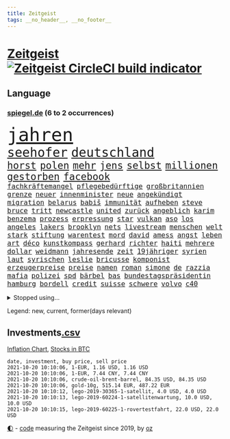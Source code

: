 ```yaml
---
title: Zeitgeist
tags: __no_header__, __no_footer__
---
```


# [Zeitgeist](https://oliz.io/zeitgeist/) [![Zeitgeist CircleCI build indicator](https://circleci.com/gh/ooz/zeitgeist.svg?style=shield)](https://circleci.com/gh/ooz/zeitgeist)

## Language

<h3><a href="https://www.spiegel.de" target="_blank">spiegel.de</a> (6 to 2 occurrences)</h3>
<p style="font-family:monospace">
<span style="font-size:32pt"><a href="news_links.html#jahren" class="current">jahren</a></span>
<br>
<span style="font-size:22pt"><a href="news_links.html#seehofer" class="current">seehofer</a></span>
<span style="font-size:22pt"><a href="news_links.html#deutschland" class="current">deutschland</a></span>
<br>
<span style="font-size:17pt"><a href="news_links.html#horst" class="current">horst</a></span>
<span style="font-size:17pt"><a href="news_links.html#polen" class="current">polen</a></span>
<span style="font-size:17pt"><a href="news_links.html#mehr" class="current">mehr</a></span>
<span style="font-size:17pt"><a href="news_links.html#jens" class="current">jens</a></span>
<span style="font-size:17pt"><a href="news_links.html#selbst" class="current">selbst</a></span>
<span style="font-size:17pt"><a href="news_links.html#millionen" class="current">millionen</a></span>
<span style="font-size:17pt"><a href="news_links.html#gestorben" class="current">gestorben</a></span>
<span style="font-size:17pt"><a href="news_links.html#facebook" class="current">facebook</a></span>
<br>
<span style="font-size:12pt"><a href="news_links.html#fachkräftemangel" class="current">fachkräftemangel</a></span>
<span style="font-size:12pt"><a href="news_links.html#pflegebedürftige" class="new">pflegebedürftige</a></span>
<span style="font-size:12pt"><a href="news_links.html#großbritannien" class="current">großbritannien</a></span>
<span style="font-size:12pt"><a href="news_links.html#grenze" class="current">grenze</a></span>
<span style="font-size:12pt"><a href="news_links.html#neuer" class="current">neuer</a></span>
<span style="font-size:12pt"><a href="news_links.html#innenminister" class="current">innenminister</a></span>
<span style="font-size:12pt"><a href="news_links.html#neue" class="current">neue</a></span>
<span style="font-size:12pt"><a href="news_links.html#angekündigt" class="current">angekündigt</a></span>
<span style="font-size:12pt"><a href="news_links.html#migration" class="current">migration</a></span>
<span style="font-size:12pt"><a href="news_links.html#belarus" class="current">belarus</a></span>
<span style="font-size:12pt"><a href="news_links.html#babiš" class="current">babiš</a></span>
<span style="font-size:12pt"><a href="news_links.html#immunität" class="current">immunität</a></span>
<span style="font-size:12pt"><a href="news_links.html#aufheben" class="current">aufheben</a></span>
<span style="font-size:12pt"><a href="news_links.html#steve" class="current">steve</a></span>
<span style="font-size:12pt"><a href="news_links.html#bruce" class="current">bruce</a></span>
<span style="font-size:12pt"><a href="news_links.html#tritt" class="current">tritt</a></span>
<span style="font-size:12pt"><a href="news_links.html#newcastle" class="current">newcastle</a></span>
<span style="font-size:12pt"><a href="news_links.html#united" class="current">united</a></span>
<span style="font-size:12pt"><a href="news_links.html#zurück" class="current">zurück</a></span>
<span style="font-size:12pt"><a href="news_links.html#angeblich" class="current">angeblich</a></span>
<span style="font-size:12pt"><a href="news_links.html#karim" class="current">karim</a></span>
<span style="font-size:12pt"><a href="news_links.html#benzema" class="new">benzema</a></span>
<span style="font-size:12pt"><a href="news_links.html#prozess" class="current">prozess</a></span>
<span style="font-size:12pt"><a href="news_links.html#erpressung" class="current">erpressung</a></span>
<span style="font-size:12pt"><a href="news_links.html#star" class="current">star</a></span>
<span style="font-size:12pt"><a href="news_links.html#vulkan" class="current">vulkan</a></span>
<span style="font-size:12pt"><a href="news_links.html#aso" class="new">aso</a></span>
<span style="font-size:12pt"><a href="news_links.html#los" class="current">los</a></span>
<span style="font-size:12pt"><a href="news_links.html#angeles" class="current">angeles</a></span>
<span style="font-size:12pt"><a href="news_links.html#lakers" class="current">lakers</a></span>
<span style="font-size:12pt"><a href="news_links.html#brooklyn" class="current">brooklyn</a></span>
<span style="font-size:12pt"><a href="news_links.html#nets" class="new">nets</a></span>
<span style="font-size:12pt"><a href="news_links.html#livestream" class="current">livestream</a></span>
<span style="font-size:12pt"><a href="news_links.html#menschen" class="current">menschen</a></span>
<span style="font-size:12pt"><a href="news_links.html#welt" class="current">welt</a></span>
<span style="font-size:12pt"><a href="news_links.html#stark" class="current">stark</a></span>
<span style="font-size:12pt"><a href="news_links.html#stiftung" class="current">stiftung</a></span>
<span style="font-size:12pt"><a href="news_links.html#warentest" class="current">warentest</a></span>
<span style="font-size:12pt"><a href="news_links.html#mord" class="current">mord</a></span>
<span style="font-size:12pt"><a href="news_links.html#david" class="current">david</a></span>
<span style="font-size:12pt"><a href="news_links.html#amess" class="new">amess</a></span>
<span style="font-size:12pt"><a href="news_links.html#angst" class="current">angst</a></span>
<span style="font-size:12pt"><a href="news_links.html#leben" class="current">leben</a></span>
<span style="font-size:12pt"><a href="news_links.html#art" class="current">art</a></span>
<span style="font-size:12pt"><a href="news_links.html#déco" class="new">déco</a></span>
<span style="font-size:12pt"><a href="news_links.html#kunstkompass" class="new">kunstkompass</a></span>
<span style="font-size:12pt"><a href="news_links.html#gerhard" class="current">gerhard</a></span>
<span style="font-size:12pt"><a href="news_links.html#richter" class="current">richter</a></span>
<span style="font-size:12pt"><a href="news_links.html#haiti" class="current">haiti</a></span>
<span style="font-size:12pt"><a href="news_links.html#mehrere" class="current">mehrere</a></span>
<span style="font-size:12pt"><a href="news_links.html#dollar" class="current">dollar</a></span>
<span style="font-size:12pt"><a href="news_links.html#weidmann" class="current">weidmann</a></span>
<span style="font-size:12pt"><a href="news_links.html#jahresende" class="current">jahresende</a></span>
<span style="font-size:12pt"><a href="news_links.html#zeit" class="current">zeit</a></span>
<span style="font-size:12pt"><a href="news_links.html#19jähriger" class="current">19jähriger</a></span>
<span style="font-size:12pt"><a href="news_links.html#syrien" class="current">syrien</a></span>
<span style="font-size:12pt"><a href="news_links.html#laut" class="current">laut</a></span>
<span style="font-size:12pt"><a href="news_links.html#syrischen" class="current">syrischen</a></span>
<span style="font-size:12pt"><a href="news_links.html#leslie" class="current">leslie</a></span>
<span style="font-size:12pt"><a href="news_links.html#bricusse" class="new">bricusse</a></span>
<span style="font-size:12pt"><a href="news_links.html#komponist" class="current">komponist</a></span>
<span style="font-size:12pt"><a href="news_links.html#erzeugerpreise" class="current">erzeugerpreise</a></span>
<span style="font-size:12pt"><a href="news_links.html#preise" class="current">preise</a></span>
<span style="font-size:12pt"><a href="news_links.html#namen" class="current">namen</a></span>
<span style="font-size:12pt"><a href="news_links.html#roman" class="current">roman</a></span>
<span style="font-size:12pt"><a href="news_links.html#simone" class="current">simone</a></span>
<span style="font-size:12pt"><a href="news_links.html#de" class="current">de</a></span>
<span style="font-size:12pt"><a href="news_links.html#razzia" class="current">razzia</a></span>
<span style="font-size:12pt"><a href="news_links.html#mafia" class="new">mafia</a></span>
<span style="font-size:12pt"><a href="news_links.html#polizei" class="current">polizei</a></span>
<span style="font-size:12pt"><a href="news_links.html#spd" class="current">spd</a></span>
<span style="font-size:12pt"><a href="news_links.html#bärbel" class="new">bärbel</a></span>
<span style="font-size:12pt"><a href="news_links.html#bas" class="new">bas</a></span>
<span style="font-size:12pt"><a href="news_links.html#bundestagspräsidentin" class="new">bundestagspräsidentin</a></span>
<span style="font-size:12pt"><a href="news_links.html#hamburg" class="current">hamburg</a></span>
<span style="font-size:12pt"><a href="news_links.html#bordell" class="new">bordell</a></span>
<span style="font-size:12pt"><a href="news_links.html#credit" class="new">credit</a></span>
<span style="font-size:12pt"><a href="news_links.html#suisse" class="new">suisse</a></span>
<span style="font-size:12pt"><a href="news_links.html#schwere" class="current">schwere</a></span>
<span style="font-size:12pt"><a href="news_links.html#volvo" class="new">volvo</a></span>
<span style="font-size:12pt"><a href="news_links.html#c40" class="new">c40</a></span>
</p>
<details>
<summary>Stopped using...</summary>
<p class="former" style="font-size:12pt">
bemüht(363) erntet(363) euphorie(363) kremlkritiker(363) normal(363) to(363) entwicklungen(362) sekunden(362) sicherheitsbehörden(362) bergen(361) missachtet(361) unterstützen(361) anscheinend(360) beobachten(360) coronamaßnahmen(360) lebenslanger(360) leer(360) mittelfeldspieler(360) nationalspieler(360) provinz(360) stich(360) trauer(360) witz(360) zahlreicher(360) überlebt(360) angekommen(359) büros(359) filialen(359) impfbereitschaft(359) kanzlerkandidat(359) kitas(359) smartphone(359) torjäger(359) ungewöhnlich(359) verpflichtet(359) woran(359) zweitligist(359) 110(358) amerikaner(358) anerkannt(358) durchsetzen(358) gelassen(358) sperre(358) vermögen(358) verärgert(358) väter(358) austritt(357) belasten(357) beschäftigten(357) bewerber(357) bitten(357) exemplare(357) gegenseitig(357) humanitäre(357) jagd(357) katze(357) niedersächsischen(357) schiedsrichter(357) wichtigen(357) befand(356) beschleunigt(356) beschädigt(356) durchaus(356) großaufgebot(356) klimaschützer(356) konkurrenten(356) kämpfer(356) okay(356) orbán(356) rad(356) rettungsaktion(356) rostock(356) ruf(356) angeordnet(355) argumente(355) bedenken(355) großteil(355) jubiläum(355) kontrollieren(355) lüge(355) mitunter(355) sibirien(355) vorbild(355) 96(354) anne(354) asien(354) becker(354) betreiber(354) brände(354) carsten(354) dachte(354) erheblich(354) ernsthaften(354) funktionieren(354) häufen(354) kaputt(354) kieler(354) konzept(354) manöver(354) modernen(354) namens(354) schwierigen(354) spuren(354) stolz(354) umstrittenes(354) verschaffen(354) verschärfung(354) gereist(353) hinterlassen(353) laden(353) lob(353) lohn(353) melden(353) moderator(353) präsidentschaftswahl(353) verfügung(353) vorliegt(353) attila(352) audi(352) bot(352) erheben(352) erneuten(352) gelegenheit(352) gott(352) hildmann(352) lewandowski(352) lieben(352) nahverkehr(352) obama(352) streng(352) sven(352) träumen(352) valley(352) verfügt(352) verurteilte(352) videobotschaft(352) wiederwahl(352) wild(352) bestätigen(351) covid19erkrankung(351) drehen(351) eingebrochen(351) fliehen(351) glauben(351) landesregierung(351) leichte(351) männliche(351) positiven(351) radikale(351) rat(351) stets(351) vergleicht(351) überwacht(351) begann(350) christopher(350) dennis(350) europäischer(350) fragt(350) infizieren(350) infizierten(350) schmidt(350) überlegen(350) digitale(349) fatal(349) parteifreunde(349) raketen(349) reagierte(349) teilgenommen(349) unterschiedlich(349) unterstützer(349) viktor(349) wies(349) zweier(349) 16jährigen(348) ansichten(348) ausgleich(348) durchs(348) entsetzen(348) sperrt(348) ausschuss(347) kanzleramtschef(347) meister(347) rotrotgrün(347) transporter(347) 4(346) dresdner(346) eskaliert(346) image(346) schnelltests(346) schnitt(346) schülerinnen(346) verkaufen(346) vernachlässigt(346) breiten(345) dicht(345) dieselskandal(345) drohungen(345) siegte(345) verschleppt(345) angerichtet(344) veranstalter(344) verhängnis(344) verschwiegen(344) berät(343) ergibt(343) erkrankten(343) funktionäre(343) gazastreifen(343) heil(343) hubertus(343) negativen(343) satz(343) trauen(343) gastbeitrag(342) hansgeorg(342) harten(342) ansprache(341) berühmte(341) deals(341) love(341) mieten(341) sehnsucht(341) wende(341) boateng(340) can(340) dran(340) drastische(340) jérôme(340) kindes(340) nachweis(340) pjöngjang(340) englands(339) licht(339) reichlich(339) seltsame(339) sicheren(339) umweltschutz(339) wünsche(339) homosexuellen(338) offenbart(338) provokation(338) verkehrsunfall(338) überschwemmungen(338) balance(337) experiment(337) gegnern(337) hielten(337) jungs(337) kaiser(337) le(337) mancher(337) pandemiebekämpfung(337) verstanden(337) alexandra(336) bestmarke(336) aufgetaucht(335) auktion(335) hürde(335) verwaltungsgericht(335) telefon(334) bat(333) fan(333) gelder(333) hand(333) limit(333) milliardenhilfen(333) bereitstellen(332) bezahlung(332) katja(332) ostsee(332) projekte(332) schießen(332) angehörigen(331) stürzen(331) beitrag(330) gastronomie(330) hausarrest(330) nationalen(330) umgeht(330) unabhängig(330) vorgeführt(330) frisch(329) sage(329) telefonat(329) top(329) königsklasse(328) verkürzt(328) vertuscht(328) läden(327) budapest(326) herausgefunden(326) spaltung(326) staatshilfen(326) telegram(326) angezeigt(325) digital(325) einbrecher(325) klassische(325) coronaauflagen(324) geborgen(324) schwung(324) abermals(323) cas(323) angewiesen(322) fertig(321) gewarnt(321) teilnehmern(321) zuspruch(321) dramatischen(320) karten(320) thüringer(320) trauern(320) rückblick(319) verschafft(319) staus(317) bewältigen(316) bewaffneten(315) grünenchefin(315) soldat(314) ermordete(313) senioren(313) überfall(311) gewannen(310) offenem(310) wiedergewählt(310) verübt(309) eingeräumt(308) normalerweise(307) desto(306) inseln(306) bundestagswahlkampf(305) dobrindt(305) ferien(304) spacex(304) baldige(303) wasserstoff(302) rakete(301) ussängerin(301) impfzentrum(300) flog(299) höchstens(298) höcke(298) heimsieg(297) truppenabzug(297) zweck(297) gala(296) antony(295) farbe(295) hitler(295) beheben(293) versteckte(293) bonn(291) regimes(290) quadratmeter(289) dominik(288) ärgern(288) 1971(285) 9/11(280) ios(278) eckpunkte(277) trikots(277) drittes(276) streamingdienste(276) curevac(274) 150000(270) freigelassen(269) systematisch(269) erneuerbare(268) flieger(263) protagonisten(262) polizeiruf(260) schwangerschaftsabbrüche(259) verbraucht(258) entgehen(257) schulabschluss(254) strafgerichtshof(253) grunde(250) niederländer(250) rasche(250) tübinger(250) fragwürdigen(249) unterscheidet(245) blockierten(242) fotografiert(242) konfrontation(241) regelmäßige(241) heikel(240) viral(239) homeschooling(237) prinzen(237) gaspipeline(235) goldbarren(233) ungemütlich(231) unterschriften(230) infrastruktur(227) ergab(226) flächendeckende(226) sicherheitskräften(226) potenziell(225) river(225) argumentiert(223) ausländer(223) 20jährige(222) silber(221) bayreuth(220) elite(219) fahrbahn(219) wetters(218) vereint(217) protestaktion(216) unverletzt(214) strich(211) gaza(207) techkonzerne(207) worüber(207) gebühren(205) konfliktberaterin(203) wawrzinek(203) abheben(199) warren(199) fehlverhaltens(198) maskendeals(198) russe(198) vonovia(198) kriege(197) cdumann(194) rum(194) lokführern(192) häme(189) südamerika(188) homosexueller(186) zugspitze(185) geschützte(184) nagelsmann(184) nordwesten(184) trikot(184) bewirbt(183) angeschlagen(181) impftempo(180) schlagabtausch(178) bemühen(177) 84(176) auswärtiges(176) solidarisiert(175) überdenken(175) hilfreich(174) übrig(174) nachschub(172) 2026(171) bedankte(171) philips(170) berechtigt(168) moderation(168) scharfen(168) bewältigt(166) rückzahlung(165) spiegellesern(165) campingplatz(164) flugzeugs(164) zunehmen(163) vereinzelt(162) spitzenkandidatin(161) financial(159) finanziert(159) serge(159) stoltenberg(158) zugreifen(158) alibaba(156) pcrtests(156) umfragetief(156) verkünden(156) nathan(155) milliardenschweren(154) afghanistanabzug(153) kurt(152) niemandem(152) spielern(151) afghanischen(150) entschädigungen(150) erstimpfung(149) wissenschaftliche(149) 42jährige(148) bouffier(147) etlichen(147) wagt(147) aufgeführt(146) eingebracht(146) filmfestspiele(146) eubehörde(145) zynismus(145) fregatte(144) normales(144) erlässt(143) unfälle(143) verwüstet(142) daneben(141) erstem(141) kane(141) oktoberfest(141) vierjähriger(141) zugesagt(141) oldenburg(140) schnellstmöglich(140) bezahlte(139) gaffer(139) johanna(138) verfeindeten(137) passierte(136) spdchef(136) zwickau(136) arnold(135) cdukanzlerkandidat(133) ziemiak(133) beton(132) cyberangriff(132) cruise(131) deuten(131) schwerste(131) 25jährige(130) bnd(130) hardliner(129) maaßens(129) talente(128) amateure(127) kreise(126) laster(126) beschrieben(125) fed(125) forscherin(124) lokführer(123) sächsische(123) erklimmen(122) hackergruppe(122) pop(122) sicherheitsgründen(122) aachen(121) bereichern(121) ost(121) parteispenden(121) erreichten(120) fahne(120) verursachen(120) inspirieren(119) mtv(119) jemanden(118) lernrückstände(117) befugnisse(116) darstellung(116) plakat(116) videospiel(116) agüero(115) misstrauen(115) spiegelreporter(115) angeschlagene(114) verließ(114) geschlampt(113) unionskanzlerkandidaten(113) zuwanderung(113) wiederbelebt(112) armenvierteln(111) millionenstadt(111) lügnerin(109) tormaschine(109) angeblichem(108) argument(108) bauernhof(108) fehlers(108) stundenlang(108) überstand(108) transfers(107) knöpft(106) tribüne(106) unterbinden(106) zehntausend(106) aufgedeckt(105) dauerhaften(105) fehlte(105) center(104) forscherinnen(104) fortsetzen(104) höherer(104) schäumt(103) versammelten(103) familienplanung(102) umfassende(102) verstießen(102) 86(101) erfolgreiches(101) erzbischofs(100) kündigten(100) schlau(100) geregelt(99) 218(98) befeuert(98) kopie(98) lobbyismus(98) ranking(98) 27jährige(97) arte(97) dallas(97) gepflegt(97) haderte(97) rereportage(97) terroranschlag(97) farmer(96) streben(96) arme(95) boten(95) bundestagskandidaten(95) profil(95) rechtswidrig(95) u(95) differenzen(94) reformer(94) sicherheitsrat(94) verurteilter(94) azubis(93) notwendig(93) preußen(93) schrumpft(93) sowjetunion(93) erbeutet(92) jahrelange(92) monza(92) rezo(92) schwächte(92) faszination(91) hinwegtäuschen(91) maler(91) betätigt(90) gefährder(90) machtwechsel(90) naturkatastrophen(90) trotzt(90) auftaktsieg(89) gegenspieler(89) kinderreporter(89) korsika(89) merkwürdigen(89) nudeln(89) prangt(89) serbe(89) sexistisch(89) trade(89) apokalyptische(88) enttäuschend(88) ideologie(88) irre(88) neidisch(88) sogleich(88) verbotene(88) wimbledon(88) 1962(87) enttäuschte(87) fratzscher(87) gewaltiges(87) schlimmeres(87) smarte(87) 21jährigen(86) abdelaziz(86) algerien(86) angespannte(86) bouteflika(86) danny(86) diwchef(86) dopingsperre(86) drogendealer(86) instrumente(86) lkwanhänger(86) schlechtere(86) misshandlung(85) siebte(85) stromleitungen(85) verliebt(85) bemannte(84) cloppenburg(84) stammte(84) ulreich(84) erhebung(83) kalte(83) ordner(83) süßes(83) wiederaufnahme(83) zensieren(83) 1982(82) anmelden(82) ehegattensplitting(82) farah(82) senatoren(82) tugenden(82) volksfest(82) flüchtlingslager(81) managern(81) norm(81) sprunghaft(81) teufel(81) verurteilung(81) wahlabc(81) zugelegt(81) feuern(80) floridas(80) liegenden(80) vierjährige(80) anwohnern(79) chilenischen(79) isolieren(79) tibet(79) zeitreise(79) dick(78) halbjahr(78) niedriger(78) sprinterin(78) altstar(77) boston(77) geschehnissen(77) klassenfahrt(77) lyra(77) pogrom(77) querelen(77) warnungen(77) bay(76) storniert(76) tampa(76) luftbrücke(75) tätig(75) beschuldigen(74) justizstreit(74) knackt(74) panda(74) venedig(74) alqaida(73) durchgehalten(73) terrorgruppe(73) ansteckung(72) aufzeichnungen(72) erobert(72) vwtochter(72) zaun(72) zeitfahren(72) bedankt(71) evp(71) heroin(71) monatlich(71) wesentliche(71) zögert(71) abgesehen(70) allesamt(70) chancengleichheit(70) colorado(70) dieselaffäre(70) emiraten(70) freudentränen(70) haitis(70) jagen(70) jovenel(70) moïse(70) richardson(70) sha'carri(70) sicherem(70) sigmar(70) brennen(69) roter(69) sicherheitsforscherin(69) 18jährige(68) amsterdamer(68) leistete(68) rechtskurs(68) begrenzten(67) fällig(67) heinzchristian(67) hits(67) kreuze(67) saßen(67) schadensbegrenzung(67) strache(67) umgefallen(67) wehe(67) 24jährigen(66) beeindruckender(66) madonna(66) nürnberger(66) pfiffen(66) aushalten(65) einbindung(65) flüchtlingsunterkunft(65) gruppierungen(65) kindergärten(65) menschenrechtsaktivisten(65) verdrängt(65) ausgefallen(64) beeindruckend(64) bezieht(64) feueralarm(64) rückkehrerin(64) yasemin(64) begrüßung(63) filmfestival(63) kartellbehörde(63) tags(63) texanische(63) bordtoilette(62) dillschneider(62) helfern(62) jeanne(62) schutzmaßnahmen(62) entwicklungsländer(61) euch(61) höchstmögliche(61) maurer(61) putschversuch(61) thront(61) trendwende(61) trinkwasser(61) baumaterial(60) eurojackpot(60) gebot(60) wiederaufbau(60) brasilianischen(59) demokratenparteizentrale(59) dfbfrauen(59) freya(59) gremium(59) medienvertreter(59) u21europameister(59) unseriöse(59) ariel(58) freiwilliger(58) freundschaften(58) selbstisolation(58) tagelangen(58) verweigerer(58) designierte(57) haushalten(57) hochwasserkatastrophe(57) klassischen(57) konsequentes(57) nrwministerpräsident(57) systemversagen(57) wappnen(57) zerstörten(57) facht(56) freedom(56) geldern(56) ipad(56) ngos(56) ohnmacht(56) stichwahl(56) 380(55) bredowwerndl(55) chancenverwertung(55) erkrankungen(55) festgefahrene(55) isabell(55) saarlouis(55) werth(55) berufliche(54) härteres(54) kuriose(54) milliardenschäden(54) stürme(54) änderung(54) nena(53) pferde(53) rené(53) slam(53) spitzte(53) tal(53) vergleichen(53) zerschlagen(53) 80jähriger(52) antikörper(52) fethi(52) gewürgt(52) israeli(52) japans(52) judoka(52) laufrad(52) löwen(52) nourine(52) oppenheimer(52) selbstbestimmung(52) websites(52) bauch(51) notoperiert(51) versprechungen(51) afdchef(50) befürwortet(50) brandsätze(50) deutete(50) eingegriffen(50) eröffnungsspiel(50) popp(50) coronashutdown(49) kreisen(49) siebzigerjahren(49) 240(48) errungen(48) kristina(48) met(48) müntefering(48) ordneten(48) ridley(48) selbstverständlichkeit(48) sichersten(48) stacheldraht(48) timanowskaja(48) tunesische(48) musks(47) reichweite(47) sachs(47) scott(47) standgehalten(47) verweist(47) beschneiden(46) drogenprozess(46) immunisieren(46) kontinente(46) looks(46) querdenkenbewegung(46) ricarda(46) schnauze(46) schwach(46) analysten(45) aufbruchstimmung(45) naturschutzgebiet(45) stellvertretende(45) wettbewerbe(45) aufwand(44) brille(44) drittimpfungen(44) folgenschweren(44) notlage(44) schläger(44) tarifstreit(44) wiedergutmachung(44) überwältigt(44) anträge(43) expandieren(43) geplatzter(43) grand(43) porträtierte(43) sky(43) vorkämpferin(43) westküste(43) autowelt(42) dortigen(42) immobilienstudie(42) niger(42) schulter(42) sprint(42) verteuern(42) vierzehn(42) wechselstimmung(42) auszustellen(41) faktencheckern(41) kollidierten(41) lokführerstreik(41) manhattan(41) trumpfans(41) verschwundener(41) 69(40) pcrtest(40) schleppende(40) akkus(39) geraubt(39) gouverneurs(39) nachschubprobleme(39) roland(39) vizepremier(39) katastrophen(38) kremlgegner(38) privilegien(38) renovierungen(38) verstoßes(38) wehmütiger(38) weselsky(38) wiedervereinigten(38) belohnt(37) annika(36) gladbach(36) konten(36) löscht(36) nebensache(36) netflixserien(36) regierte(36) schulzeit(36) ungewohnten(36) angestellt(35) covid19verlauf(35) filmfest(35) gebildete(35) tarifvertrag(35) veränderten(35) applaus(34) ausgeflogen(34) cbs(34) nazivergleichen(34) raucher(34) siedler(34) siegeszug(34) unterstützerinnen(34) erklärten(33) erwartungsdruck(33) führungsspieler(33) guinea(33) herstellung(33) liebsten(33) tumulte(33) astronaut(32) mobbing(32) vielfach(32) wahlberechtigten(32) coronaviren(31) fenerbahçe(31) gebrannt(31) lana(31) mesut(31) nico(31) uneinig(31) özil(31) investments(30) medienschaffenden(30) regiestar(30) säuglings(30) beleuchtet(29) boxring(29) bürokratie(29) geflohenen(29) ausharren(28) gegentreffer(28) hessens(28) hochrisikogebiete(28) kameke(28) manny(28) moderner(28) nadine(28) pacquiao(28) prägenden(28) staatsangehörigkeit(28) talibanherrschaft(28) trauerbegleiterin(28) ergeht(27) gdlchef(27) kapituliert(27) notiert(27) schürt(27) iaea(26) lebensrettende(26) tägliches(26) verknüpft(26) wirtschaftskrise(26) existierte(25) gesichtern(25) prangert(25) rey(25) urin(25) zeitzeugen(25) erfand(24) töteten(24) unglücklichen(24) ausgelegt(23) leitartikel(23) social(23) spaziergang(23) zeitraum(23) auktionshaus(22) demokratin(22) einwanderungspolitik(22) entgingen(22) geleit(22) klüger(22) nervt(22) neuerungen(22) plänen(22) wahlomat(22) aufzugeben(21) auswärtigen(21) beistand(21) hafermilch(21) hitzig(21) kabuler(21) kriegskinder(21) straßburg(21) 2g(20) lutz(20) migrationspolitik(20) schützten(20) staatsanwalt(20) wappnet(20) aachener(19) entgegenkommen(19) hamasziele(19) stimmungshoch(19) unterschätzt(19) verstärkung(19) börsennotierten(18) diebe(18) handydaten(18) kurios(18) liebäugeln(18) ustruppen(18) 1944(17) bayerntrainer(17) biker(17) punktet(17) spektakulärste(17) entschädigungszahlung(16) genie(16) gysi(16) powell(16) coronainfektionszahlen(15) filip(15) hoffmann(15) markiert(15) amrullah(14) atacamawüste(14) glühender(14) pazifik(14) raumanzüge(14) saleh(14) atombombe(13) auslandseinsätzen(13) benny(13) bonner(13) frauenmörder(13) gantz(13) hamid(13) karzai(13) mithalten(13) scharia(13) stachel(13) vertretern(13) abgespeckten(12) abnehmen(12) ausmacht(12) baus(12) farce(12) geführten(12) geschützten(12) kinderreportern(12) ortes(12) reaktiviert(12) schwarzrotgelb(12) toilette(12) weiblichen(12) yongbyon(12) zeitgleich(12) 28jahreshoch(11) alma(11) bezwingt(11) disqualifiziert(11) erworben(11) industrieverband(11) kommissarin(11) kooperativ(11) legitime(11) weiterführende(11)
</p>
</details>
<p>Legend: <span class="new">new</span>, <span class="current">current</span>, <span class="former">former(days relevant)</span></p>

## Investments[.csv](investments.csv)

[Inflation Chart](https://inflationchart.com),
[Stocks in BTC](https://stonksinbtc.xyz/)

```
date, investment, buy price, sell price
2021-10-20 10:10:06, 1-EUR, 1.16 USD, 1.16 USD
2021-10-20 10:10:06, 1-EUR, 7.44 CNY, 7.44 CNY
2021-10-20 10:10:06, crude-oil-brent-barrel, 84.35 USD, 84.35 USD
2021-10-20 10:10:06, gold-10g, 515.14 EUR, 487.22 EUR
2021-10-20 10:10:12, lego-2019-30365-1-satellit, 4.0 USD, 4.0 USD
2021-10-20 10:10:13, lego-2019-60224-1-satellitenwartung, 10.0 USD, 10.0 USD
2021-10-20 10:10:15, lego-2019-60225-1-rovertestfahrt, 22.0 USD, 22.0 USD
```

<footer>
<a href="javascript:toggleTheme()" class="nav">🌓</a>
- <a href="https://github.com/ooz/zeitgeist">code</a> measuring the Zeitgeist since 2019, by <a href="https://oliz.io">oz</a>
</footer>

